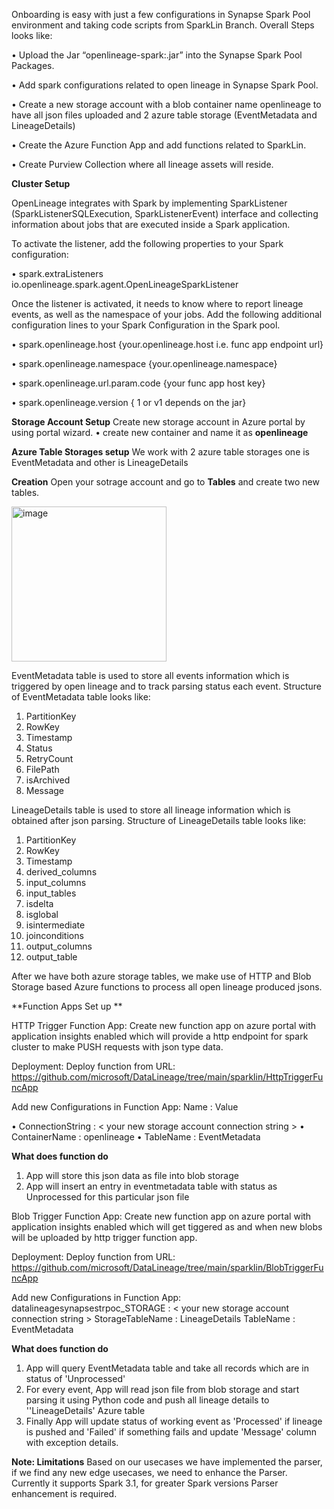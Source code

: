 Onboarding is easy with just a few configurations in Synapse Spark Pool environment and taking code scripts from SparkLin Branch.
Overall Steps looks like:

• Upload the Jar “openlineage-spark:.jar” into the Synapse Spark Pool Packages.

•	Add spark configurations related to open lineage in Synapse Spark Pool.

•	Create a new storage account with a blob container name openlineage to have all json files uploaded and 2 azure table storage (EventMetadata and LineageDetails)

•	Create the Azure Function App and add functions related to SparkLin.

•	Create Purview Collection where all lineage assets will reside.

**Cluster Setup**

OpenLineage integrates with Spark by implementing SparkListener (SparkListenerSQLExecution, SparkListenerEvent) interface and collecting information about jobs that are executed inside a Spark application.

To activate the listener, add the following properties to your Spark configuration: 

•	spark.extraListeners	io.openlineage.spark.agent.OpenLineageSparkListener

Once the listener is activated, it needs to know where to report lineage events, as well as the namespace of your jobs. Add the following additional configuration lines to your Spark Configuration in the Spark pool.

•	spark.openlineage.host                 {your.openlineage.host i.e. func app endpoint url}

•	spark.openlineage.namespace            {your.openlineage.namespace}

•	spark.openlineage.url.param.code       {your func app host key}

•	spark.openlineage.version              { 1 or v1 depends on the jar}



**Storage Account Setup**
Create new storage account in Azure portal by using portal wizard.
    •	create new container and name it as **openlineage**


**Azure Table Storages setup**
We work with 2 azure table storages one is EventMetadata and other is LineageDetails

**Creation**
Open your sotrage account and go to **Tables** and create two new tables.

<img width="248" alt="image" src="https://user-images.githubusercontent.com/123259339/214266628-8ce0ccc7-0811-481e-bc5d-ef97b7cf992a.png">


EventMetadata table is used to store all events information which is triggered by open lineage and to track parsing status each event.
Structure of EventMetadata table looks like:
1. PartitionKey
2. RowKey
3. Timestamp
4. Status
5. RetryCount
6. FilePath
7. isArchived
8. Message

LineageDetails table is used to store all lineage information which is obtained after json parsing.
Structure of LineageDetails table looks like:
1. PartitionKey
2. RowKey
3. Timestamp
4. derived_columns
5. input_columns
6. input_tables
7. isdelta
8. isglobal
9. isintermediate
10. joinconditions
11. output_columns
12. output_table
 
After we have both azure storage tables, we make use of HTTP and Blob Storage based Azure functions to process all open lineage produced jsons.

**Function Apps Set up **

HTTP Trigger Function App:
Create new function app on azure portal with application insights enabled which will provide a http endpoint for spark cluster to make PUSH requests with json type data.

Deployment:
Deploy function from URL: https://github.com/microsoft/DataLineage/tree/main/sparklin/HttpTriggerFuncApp

Add new Configurations in Function App:
Name               :   Value

• ConnectionString   :   < your new storage account connection string >
• ContainerName      :   openlineage
• TableName          :   EventMetadata

**What does function do**
1. App will store this json data as file into blob storage
2. App will insert an entry in eventmetadata table with status as Unprocessed for this particular json file

Blob Trigger Function App:
Create new function app on azure portal with application insights enabled which will get tiggered as and when new blobs will be uploaded by http trigger function app.

Deployment:
Deploy function from URL: https://github.com/microsoft/DataLineage/tree/main/sparklin/BlobTriggerFuncApp

Add new Configurations in Function App:
datalineagesynapsestrpoc_STORAGE   :   < your new storage account connection string >
StorageTableName                   :   LineageDetails
TableName                          :   EventMetadata

**What does function do**
1. App will query EventMetadata table and take all records which are in status of 'Unprocessed'
2. For every event, App will read json file from blob storage and start parsing it using Python code and push all lineage details to ''LineageDetails' Azure table
3. Finally App will update status of working event as 'Processed' if lineage is pushed and 'Failed' if something fails and update 'Message' column with exception details.

**Note: Limitations**
Based on our usecases we have implemented the parser, if we find any new edge usecases, we need to enhance the Parser.
Currently it supports Spark 3.1, for greater Spark versions Parser enhancement is required.
